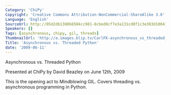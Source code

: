 ```yaml
---
Category: 'ChiPy'
Copyright: 'Creative Commons Attribution-NonCommercial-ShareAlike 3.0'
Language: 'English'
SourceUrl: http://05d2db1380b6504cc981-8cbed8cf7e3a131cd8f1c3e383d10041.r93.cf2.rackcdn.com/chipy/589_asynchronous-vs-threaded-python.flv
Speakers: []
Tags: [asynchronous, chipy, gil, threads]
ThumbnailUrl: 'http://a.images.blip.tv/CarlFK-asynchronous_vs_threaded_Python680-721.jpg'
Title: 'Asynchronous vs. Threaded Python'
date: '2009-06-11'
---
```

Asynchronous vs. Threaded Python

  
Presented at ChiPy by David Beazley on June 12th, 2009

  
This is the opening act to Mindblowing GIL. Covers threading vs. asynchronous
programming in Python.

